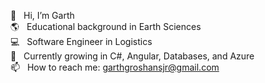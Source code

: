 👋  &nbsp;&nbsp;Hi, I’m Garth <br/>
 🌎 &nbsp;&nbsp;Educational background in Earth Sciences <br/>
💻  &nbsp;&nbsp;Software Engineer in Logistics <br/>
🌱 &nbsp;&nbsp;Currently growing in C#, Angular, Databases, and Azure <br/>
📫  &nbsp;&nbsp;How to reach me: garthgroshansjr@gmail.com <br/>


<!---
ggroshansii/ggroshansii is a ✨ special ✨ repository because its `README.md` (this file) appears on your GitHub profile.
You can click the Preview link to take a look at your changes.
--->
